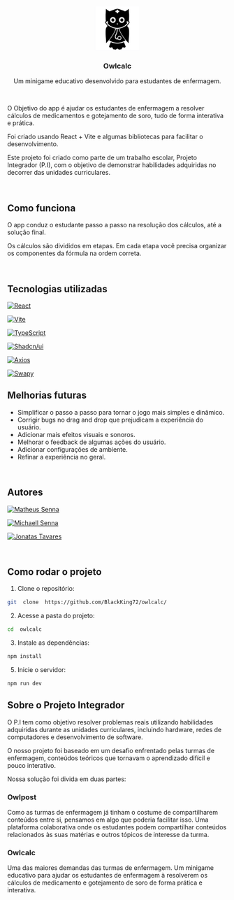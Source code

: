 <div align="center">
	<a href="https://github.com/BlackKing72/api-owlpost"  style="filter: drop-shadow(0 0 1px #fafaff80)">
		<img src="images/owlpost_logo.png" alt="Logo" width="100" height="100">
</a>
	<h3 align="center">Owlcalc</h3>
	<p align="center">
		Um minigame educativo desenvolvido para estudantes de enfermagem.
	</p>
</div>
<br/>

O Objetivo do app é ajudar os estudantes de enfermagem a resolver cálculos de medicamentos e gotejamento de soro, tudo de forma interativa e prática.

Foi criado usando React + Vite e algumas bibliotecas para facilitar o desenvolvimento.

Este projeto foi criado como parte de um trabalho escolar, Projeto Integrador (P.I), com o objetivo de demonstrar habilidades adquiridas no decorrer das unidades curriculares.

<br/>

## Como funciona

O app conduz o estudante passo a passo na resolução dos cálculos, até a solução final.

Os cálculos são divididos em etapas. Em cada etapa você precisa organizar os componentes da fórmula na ordem correta.

<br/>

## Tecnologias utilizadas

[![React][react-shield]][react-url]

[![Vite][vite-shield]][vite-url]
  
[![TypeScript][ts-shield]][ts-url]

[![Shadcn/ui][shadcn-shield]][shadcn-url]

[![Axios][axios-shield]][axios-url]

[![Swapy][swapy-shield]][swapy-url]

## Melhorias futuras

- Simplificar o passo a passo para tornar o jogo mais simples e dinâmico.
- Corrigir bugs no drag and drop que prejudicam a experiência do usuário.
- Adicionar mais efeitos visuais e sonoros.
- Melhorar o feedback de algumas ações do usuário.
- Adicionar configurações de ambiente.
- Refinar a experiência no geral.

<br/>

## Autores

[![Matheus Senna][matheus-shield]][matheus-url]  

[![Michaell Senna][michaell-shield]][michaell-url]  

[![Jonatas Tavares][jonatas-shield]][jonatas-url]  

<br/>

## Como rodar o projeto

1. Clone o repositório:
```sh
git  clone  https://github.com/BlackKing72/owlcalc/
```

2. Acesse a pasta do projeto:
```sh
cd  owlcalc
```

3. Instale as dependências:
```sh
npm install
```

5. Inicie o servidor:
```sh
npm run dev
```

## Sobre o Projeto Integrador

O P.I tem como objetivo resolver problemas reais utilizando habilidades adquiridas durante as unidades curriculares, incluindo hardware, redes de computadores e desenvolvimento de software.

O nosso projeto foi baseado em um desafio enfrentado pelas turmas de enfermagem, conteúdos teóricos que tornavam o aprendizado difícil e pouco interativo.

Nossa solução foi divida em duas partes:

### Owlpost

Como as turmas de enfermagem já tinham o costume de compartilharem conteúdos entre si, pensamos em algo que poderia facilitar isso. Uma plataforma colaborativa onde os estudantes podem compartilhar conteúdos relacionados às suas matérias e outros tópicos de interesse da turma.

### Owlcalc

Uma das maiores demandas das turmas de enfermagem. Um minigame educativo para ajudar os estudantes de enfermagem à resolverem os cálculos de medicamento e gotejamento de soro de forma prática e interativa.

[react-shield]: https://img.shields.io/badge/React-404040?style=for-the-badge&logo=react
[react-url]: https://react.dev/

[vite-shield]: https://img.shields.io/badge/Vite-404040?style=for-the-badge&logo=vite
[vite-url]: https://vite.dev/

[ts-shield]: https://img.shields.io/badge/TypeScript-404040?style=for-the-badge&logo=typescript
[ts-url]: https://www.typescriptlang.org/

[shadcn-shield]: https://img.shields.io/badge/Shadcn/ui-404040?style=for-the-badge&logo=shadcnui
[shadcn-url]: https://ui.shadcn.com/

[axios-shield]: https://img.shields.io/badge/Axios-404040?style=for-the-badge&logo=axios
[axios-url]: https://axios-http.com/

[swapy-shield]: https://img.shields.io/badge/Swapy-404040?style=for-the-badge&logo=data%3Aimage%2Fsvg%2Bxml%3Bbase64%2CPHN2ZyBjbGFzcz0idy1mdWxsIiB2aWV3Qm94PSIwIDAgNTEyIDUxMiIgZmlsbD0ibm9uZSIgeG1sbnM9Imh0dHA6Ly93d3cudzMub3JnLzIwMDAvc3ZnIj48cmVjdCB4PSIxOSIgeT0iMjciIHdpZHRoPSIzODEuMTYzIiBoZWlnaHQ9IjM4MS4xNjMiIHJ4PSI4MCIgZmlsbD0iIzE5Mzc0RCIvPjxyZWN0IHg9IjExMS43MTUiIHk9IjEwMi45NzUiIHdpZHRoPSIzODEuMTYzIiBoZWlnaHQ9IjM4MS4xNjMiIHJ4PSI4MCIgZmlsbD0iIzNBODFCNCIvPjwvc3ZnPg%3D%3D
[swapy-url]: https://swapy.tahazsh.com/

[jonatas-shield]: https://img.shields.io/badge/Jonatas_Tavares-404040?style=for-the-badge&logo=github
[jonatas-url]: https://github.com/JonatasTavares2000

[matheus-shield]: https://img.shields.io/badge/Matheus_Cruz-404040?style=for-the-badge&logo=github
[matheus-url]: https://github.com/BlackKing72

[michaell-shield]: https://img.shields.io/badge/Michaell_Senna-404040?style=for-the-badge&logo=github
[michaell-url]: https://github.com/thug-okami